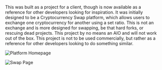 This was built as a project for a client, though is now available as a reference for other developers looking for inspiration. It was initially designed to be a Cryptocurrency Swap platform, which allows users to exchange one cryptocurrency for another using a set ratio. This is not an exchange and is more designed for swapping, be that hard forks, or rescuing dead projects. This project by no means an AIO and will not work out of the box. This project is not to be used commercially, but rather as a reference for other developers looking to do something similar.


![Platform Homepage](https://i.imgur.com/Y8XX4Ej.png)

![Swap Page](https://i.imgur.com/9bbwA76.png)
